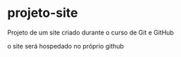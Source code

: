 # projeto-site
 Projeto de um site criado durante o curso de Git e GitHub
 
 o site será hospedado no próprio github
